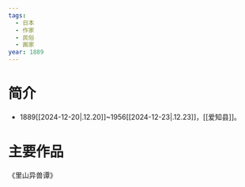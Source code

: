 ```yaml
---
tags:
  - 日本
  - 作家
  - 民俗
  - 画家
year: 1889
---
```

# 简介

- 1889[[2024-12-20|.12.20]]~1956[[2024-12-23|.12.23]]，[[爱知县]]。
# 主要作品

《里山异兽谭》